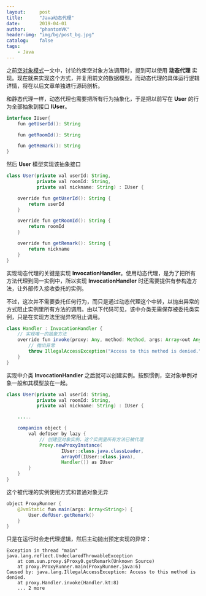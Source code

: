```yaml
---
layout:     post
title:      "Java动态代理"
date:       2019-04-01
author:     "phantomVK"
header-img: "img/bg/post_bg.jpg"
catalog:    false
tags:
    - Java
---
```


之前[空对象模式](/2019/01/01/Null_Object_Pattern/)一文中，讨论约束空对象方法调用时，提到可以使用 __动态代理__ 实现。现在就来实现这个方式，并复用前文的数据模型。而动态代理的具体运行逻辑详情，将在以后文章单独进行源码剖析。

和静态代理一样，动态代理也需要把所有行为抽象化，于是把以前写在 __User__ 的行为全部抽象到接口 __IUser__。

```java
interface IUser{
    fun getUserId(): String

    fun getRoomId(): String

    fun getRemark(): String
}
```

然后 __User__ 模型实现该抽象接口

```java
class User(private val userId: String,
           private val roomId: String,
           private val nickname: String) : IUser {

    override fun getUserId(): String {
        return userId
    }

    override fun getRoomId(): String {
        return roomId
    }

    override fun getRemark(): String {
        return nickname
    }
}
```

实现动态代理的关键是实现 __InvocationHandler__。使用动态代理，是为了把所有方法代理到同一实例中，所以实现 __InvocationHandler__ 时还需要提供有参构造方法，让外部传入接收委托的实例。

不过，这次并不需要委托任何行为，而只是通过动态代理这个中转，以抛出异常的方式阻止实例里所有方法的调用。由以下代码可见，该中介类无需保存被委托类实例，只是在实现方法里抛异常阻止调用。

```java
class Handler : InvocationHandler {
    // 实现唯一的抽象方法
    override fun invoke(proxy: Any, method: Method, args: Array<out Any>): Any {
        // 抛出异常
        throw IllegalAccessException("Access to this method is denied.")
    }
}
```

实现中介类 __InvocationHandler__ 之后就可以创建实例。按照惯例，空对象单例对象一般和其模型放在一起。

```java
class User(private val userId: String,
           private val roomId: String,
           private val nickname: String) : IUser {

    .....

    companion object {
        val defUser by lazy {
            // 创建空对象实例，这个实例里所有方法已被代理
            Proxy.newProxyInstance(
                    IUser::class.java.classLoader,
                    arrayOf(IUser::class.java),
                    Handler()) as IUser
        }
    }
}
```

这个被代理的实例使用方式和普通对象无异

```java
object ProxyRunner {
    @JvmStatic fun main(args: Array<String>) {
        User.defUser.getRemark()
    }
}
```

只是在运行时会走代理逻辑，然后主动抛出预定实现的异常：

```
Exception in thread "main" java.lang.reflect.UndeclaredThrowableException
	at com.sun.proxy.$Proxy0.getRemark(Unknown Source)
	at proxy.ProxyRunner.main(ProxyRunner.java:6)
Caused by: java.lang.IllegalAccessException: Access to this method is denied.
	at proxy.Handler.invoke(Handler.kt:8)
	... 2 more
```

